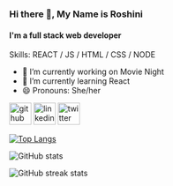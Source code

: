### Hi there 👋, My Name is Roshini 
#### I'm a full stack web developer 

Skills: REACT / JS / HTML / CSS / NODE

- 🔭 I’m currently working on Movie Night 
- 🌱 I’m currently learning React 
- 😄 Pronouns: She/her 


[<img src='https://cdn.jsdelivr.net/npm/simple-icons@3.0.1/icons/github.svg' alt='github' color ='white' height='40'>](https://github.com/roshnirajan1106)  [<img src='https://cdn.jsdelivr.net/npm/simple-icons@3.0.1/icons/linkedin.svg' alt='linkedin' color ='white'  height='40'>](https://www.linkedin.com/in/roshini-rajan-353505193/)  [<img src='https://cdn.jsdelivr.net/npm/simple-icons@3.0.1/icons/twitter.svg' alt='twitter' color ='white'  height='40'>](https://twitter.com/Roshnirajan5)  

[![Top Langs](https://github-readme-stats.vercel.app/api/top-langs/?username=roshnirajan1106)](https://github.com/anuraghazra/github-readme-stats)

![GitHub stats](https://github-readme-stats.vercel.app/api?username=roshnirajan1106&show_icons=true)  

![GitHub streak stats](https://github-readme-streak-stats.herokuapp.com/?user=roshnirajan1106)  

